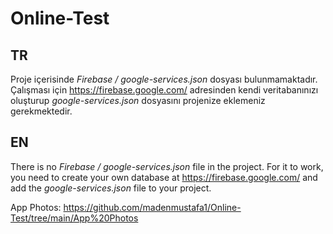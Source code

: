 # Online-Test

## TR
Proje içerisinde *Firebase / google-services.json* dosyası bulunmamaktadır. 
Çalışması için https://firebase.google.com/ adresinden kendi veritabanınızı oluşturup *google-services.json* dosyasını projenize eklemeniz gerekmektedir.

## EN
There is no *Firebase / google-services.json* file in the project.
For it to work, you need to create your own database at https://firebase.google.com/ and add the *google-services.json* file to your project.

App Photos: https://github.com/madenmustafa1/Online-Test/tree/main/App%20Photos
